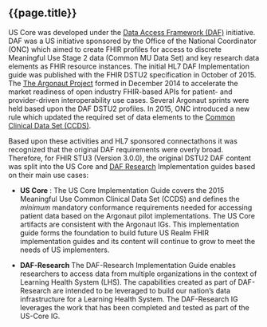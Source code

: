 ﻿## {{page.title}}

US Core was developed under the [Data Access Framework (DAF)](http://wiki.siframework.org/Data+Access+Framework+Homepage) initiative. DAF was a US initiative sponsored by the Office of the National Coordinator (ONC) which aimed to create FHIR profiles for access to discrete Meaningful Use Stage 2 data (Common MU Data Set) and key research data elements as FHIR resource instances. The initial HL7 DAF Implementation guide was published with the FHIR DSTU2 specification in October of 2015.  The [The Argonaut Project](http://argonautwiki.hl7.org/index.php?title=Main_Page) formed in December 2014 to accelerate the market readiness of open industry FHIR-based APIs for patient- and provider-driven interoperability use cases. Several Argonaut sprints were held based upon the DAF DSTU2 profiles. In 2015, ONC introduced a new rule which updated the required set of data elements to the [Common Clinical Data Set (CCDS)](https://www.healthit.gov/sites/default/files/2015Ed_CCG_CCDS.pdf).

Based upon these activities and HL7 sponsored connectathons it was recognized that the original DAF requirements were overly broad. Therefore, for FHIR STU3 (Version 3.0.0), the original DSTU2 DAF content was split into the US Core and [DAF Research](http://hl7.org/fhir/us/daf-research/) Implementation guides based on their main use cases:

- **US Core** : The US Core Implementation Guide covers the 2015 Meaningful Use Common Clinical Data Set (CCDS) and defines the *minimum* mandatory conformance requirements needed for accessing patient data based on the Argonaut pilot implementations. The US Core artifacts are consistent with the Argonaut IGs. This implementation guide forms the foundation to build future US Realm FHIR implementation guides and its content will continue to grow to meet the needs of US implementers.

- **DAF-Research** The DAF-Research Implementation Guide enables researchers to access data from multiple organizations in the context of Learning Health System (LHS). The capabilities created as part of DAF-Research are intended to be leveraged to build our nation’s data infrastructure for a Learning Health System. The DAF-Research IG leverages the work that has been completed and tested as part of the US-Core IG.
